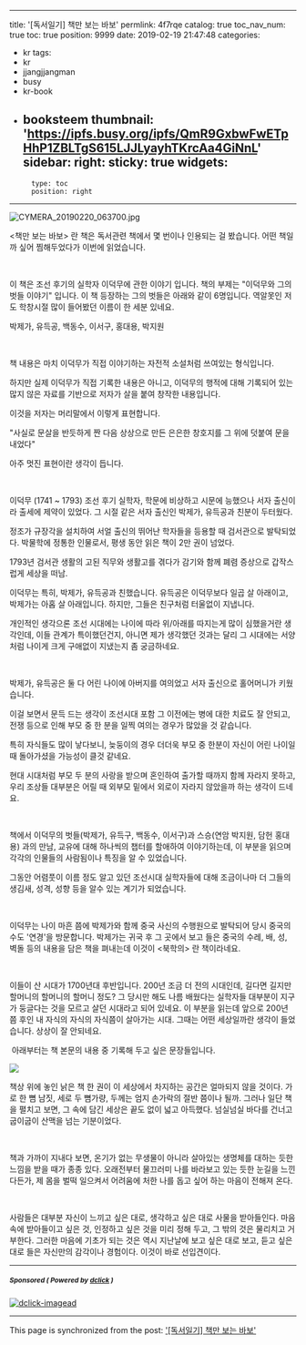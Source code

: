 
---
title: '[독서일기] 책만 보는 바보'
permlink: 4f7rqe
catalog: true
toc_nav_num: true
toc: true
position: 9999
date: 2019-02-19 21:47:48
categories:
- kr
tags:
- kr
- jjangjjangman
- busy
- kr-book
- booksteem
thumbnail: 'https://ipfs.busy.org/ipfs/QmR9GxbwFwETpHhP1ZBLTgS615LJJLyayhTKrcAa4GiNnL'
sidebar:
    right:
        sticky: true
widgets:
    -
        type: toc
        position: right
---


![CYMERA_20190220_063700.jpg](https://ipfs.busy.org/ipfs/QmR9GxbwFwETpHhP1ZBLTgS615LJJLyayhTKrcAa4GiNnL)

<책만 보는 바보> 란 책은 독서관련 책에서 몇 번이나 인용되는 걸 봤습니다. 
어떤 책일까 싶어 찜해두었다가 이번에 읽었습니다.

​

이 책은 조선 후기의 실학자 이덕무에 관한 이야기 입니다. 
책의 부제는 "이덕무와 그의 벗들 이야기" 입니다.
이 책 등장하는 그의 벗들은 아래와 같이 6명입니다. 역알못인 저도 학창시절 많이 들어봤던 이름이 한 세분 있네요.

박제가, 유득공, 백동수, 이서구, 홍대용, 박지원

​

책 내용은 마치 이덕무가 직접 이야기하는 자전적 소설처럼 쓰여있는 형식입니다. 

하지만 실제 이덕무가 직접 기록한 내용은 아니고, 이덕무의 행적에 대해 기록되어 있는 많지 않은 자료를 기반으로 저자가 살을 붙여 창작한 내용입니다.

이것을 저자는 머리말에서 이렇게 표현합니다.

"사실로 문살을 반듯하게 짠 다음 상상으로 만든 은은한 창호지를 그 위에 덧붙여 문을 내었다" 

아주 멋진 표현이란 생각이 듭니다.

​

이덕무 (1741 ~ 1793)
조선 후기 실학자, 학문에 비상하고 시문에 능했으나 서자 출신이라 출세에 제약이 있었다. 
그 시절 같은 서자 출신인 박제가, 유득공과 친분이 두터웠다.

정조가 규장각을 설치하여 서얼 출신의 뛰어난 학자들을 등용할 때 검서관으로 발탁되었다.
박물학에 정통한 인물로서, 평생 동안 읽은 책이 2만 권이 넘었다.

1793년 검서관 생활의 고된 직무와 생활고를 겪다가 감기와 함께 폐렴 증상으로 갑작스럽게 세상을 떠남.

 

이덕무는 특히, 박제가, 유득공과 친했습니다.
유득공은 이덕무보다 일곱 살 아래이고, 박제가는 아홉 살 아래입니다.
하지만, 그들은 친구처럼 터울없이 지냅니다.

개인적인 생각으론 조선 시대에는 나이에 따라 위/아래를 따지는게 많이 심했을거란 생각인데, 이들 관계가 특이했던건지, 아니면 제가 생각했던 것과는 달리 그 시대에는 서양처럼 나이게 크게 구애없이 지냈는지 좀 궁금하네요.

​

박제가, 유득공은 둘 다 어린 나이에 아버지를 여의었고 서자 출신으로 홀어머니가 키웠습니다.

이걸 보면서 문득 드는 생각이 조선시대 포함 그 이전에는 병에 대한 치료도 잘 안되고, 전쟁 등으로 인해 부모 중 한 분을 일찍 여의는 경우가 많았을 것 같습니다.

특히 자식들도 많이 낳다보니, 늦둥이의 경우 더더욱 부모 중 한분이 자신이 어린 나이일 때 돌아가셨을 가능성이 클것 같네요.

현대 시대처럼 부모 두 분의 사랑을 받으며 혼인하여 출가할 때까지 함께 자라지 못하고, 우리 조상들 대부분은 어릴 때 외부모 밑에서 외로이 자라지 않았을까 하는 생각이 드네요.

​

책에서 이덕무의 벗들(박제가, 유득구, 백동수, 이서구)과 스승(연암 박지원, 담헌 홍대용) 과의 만남, 교유에 대해 하나씩의 챕터를 할애하여 이야기하는데, 이 부분을 읽으며 각각의 인물들의 사람됨이나 특징을 알 수 있었습니다. 

그동안 어렴풋이 이름 정도 알고 있던 조선시대 실학자들에 대해 조금이나마 더 그들의 생김새, 성격, 성향 등을 알수 있는 계기가 되었습니다.

​

이덕무는 나이 마흔 쯤에 박제가와 함께 중국 사신의 수행원으로 발탁되어 당시 중국의 수도 '연경'을 방문합니다.
박제가는 귀국 후 그 곳에서 보고 들은 중국의 수레, 배, 성, 벽돌 등의 내용을 담은 책을 펴내는데 이것이 <북학의> 란 책이라네요. 

​

이들이 산 시대가 1700년대 후반입니다.
200년 조금 더 전의 시대인데, 길다면 길지만 할머니의 할머니의 할머니 정도?
그 당시만 해도 나름 배웠다는 실학자들 대부분이 지구가 둥글다는 것을 모르고 살던 시대라고 되어 있네요.
이 부분을 읽는데 앞으로 200년 쯤 후인 내 자식의 자식의 자식쯤이 살아가는 시대.
그때는 어떤 세상일까란 생각이 들었습니다. 상상이 잘 안되네요.

​
아래부터는 책 본문의 내용 중 기록해 두고 싶은 문장들입니다.

![](https://i.imgur.com/kEQh1N5.gif)


책상 위에 놓인 낡은 책 한 권이 이 세상에서 차지하는 공간은 얼마되지 않을 것이다. 
가로 한 뼘 남짓, 세로 두 뼘가량, 두께는 엄지 손가락의 절반 쯤이나 될까. 
그러나 일단 책을 펼치고 보면, 그 속에 담긴 세상은 끝도 없이 넓고 아득했다. 
넘실넘실 바다를 건너고 굽이굽이 산맥을 넘는 기분이었다.

​

책과 가까이 지내다 보면, 온기가 없는 무생물이 아니라 살아있는 생명체를 대하는 듯한 느낌을 받을 때가 종종 있다. 
오래전부터 물끄러미 나를 바라보고 있는 듯한 눈길을 느낀다든가, 
제 몸을 벌떡 일으켜서 어려움에 처한 나를 돕고 싶어 하는 마음이 전해져 온다.

​

사람들은 대부분 자신이 느끼고 싶은 대로, 생각하고 싶은 대로 사물을 받아들인다. 
마음 속에 받아들이고 싶은 것, 인정하고 싶은 것을 미리 정해 두고, 그 밖의 것은 물리치고 거부한다.
그러한 마음에 기초가 되는 것은 역시 지난날에 보고 싶은 대로 보고, 
듣고 싶은 대로 들은 자신만의 감각이나 경험이다.
이것이 바로 선입견이다.



---

#####  <sub> **Sponsored ( Powered by [dclick](https://www.dclick.io) )** </sub>
[![dclick-imagead](https://s3.ap-northeast-2.amazonaws.com/dclick/image/dclick/1550551738890.png)](https://api.dclick.io/v1/c?x=eyJhbGciOiJIUzI1NiIsInR5cCI6IkpXVCJ9.eyJjIjoibHVja3kyMDE1IiwicyI6IjRmN3JxZSIsImEiOlsiaS0xOTUiXSwidXJsIjoiaHR0cHM6Ly93d3cuZGNsaWNrLmlvL21vbmV0aXplI21vbmV0aXplLXNjcmlwdCIsImlhdCI6MTU1MDYxMjk0MSwiZXhwIjoxODY1OTcyOTQxfQ.z4HdnZqOgzvpqxX0DlEa1Yf5X1eJ4Zhrnhi8JnxsHwI)

- - -

This page is synchronized from the post: ['[독서일기] 책만 보는 바보'](https://steemit.com/@lucky2015/4f7rqe)
